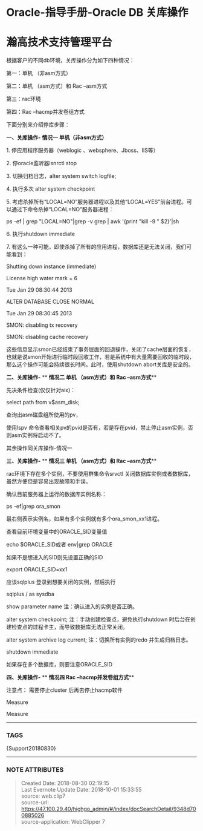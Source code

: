 # Oracle-指导手册-Oracle DB 关库操作

# 瀚高技术支持管理平台

根据客户的不同db环境，关库操作分为如下四种情况：

第一：单机 （非asm方式）

第二：单机 （asm方式）和 Rac –asm方式

第三：rac环境

第四：Rac –hacmp并发卷组方式

下面分别来介绍停库步骤：

 **一、关库操作-** **情况一 单机（非asm方式）**

1\. 停应用程序服务器（weblogic 、websphere、Jboss、IIS等）

2\. 停oracle监听器lsnrctl stop

3\. 切换归档日志，alter system switch logfile;

4\. 执行多次 alter system checkpoint

5\. 考虑杀掉所有“LOCAL=NO”服务器进程以及其他“LOCAL=YES”前台进程。可以通过下命令杀掉“LOCAL=NO”服务器进程：

ps -ef | grep "LOCAL=NO"|grep -v grep | awk '{print "kill -9 " $2}'|sh

6\. 执行shutdown immediate

7\. 有这么一种可能，即使杀掉了所有的应用进程，数据库还是无法关闭，我们可能看到：

Shutting down instance (immediate)

License high water mark = 6

Tue Jan 29 08:30:44 2013

ALTER DATABASE CLOSE NORMAL

Tue Jan 29 08:30:45 2013

SMON: disabling tx recovery

SMON: disabling cache recovery

这些信息显示smon已经结束了事务层面的回退操作，关闭了cache层面的恢复，也就是说smon开始进行临时段回收工作，若是系统中有大量需要回收的临时段，那么这个操作可能会持续很长时间。此时，使用shutdown
abort关库是安全的。

 **二、关库操作-** ** **情况二 单机 （asm方式）和 Rac –asm方式****

先决条件检查(仅仅针对aix)：

select path from v$asm_disk;

查询出asm磁盘组所使用的pv，

使用lspv 命令查看相关pv的pvid是否有，若是存在pvid，禁止停止asm实例，否则asm实例将启动不了。

其余操作同关库操作-情况一

 **三、关库操作-** ** **情况三 单机 （asm方式）和 Rac –asm方式****

rac环境下存在多个实例，不要使用群集命令srvctl 关闭数据库实例或者数据库，虽然方便但是容易出现故障和手误。

确认目前服务器上运行的数据库实例名称：

ps -ef|grep ora_smon

最右侧表示实例名，如果有多个实例就有多个ora_smon_xx1进程。

查看目前环境变量中的ORACLE_SID变量值

echo $ORACLE_SID或者 env|grep ORACLE

如果不是想进入的SID则先设置正确的SID

export ORACLE_SID=xx1

应该sqlplus 登录到想要关闭的实例，然后执行

sqlplus / as sysdba

show parameter name 注：确认进入的实例是否正确。

alter system checkpoint; 注：手动创建检查点，避免执行shutdown 时后台在创建检查点的过程卡主，而导致数据库无法正常关闭。

alter system archive log current; 注：切换所有实例的redo 并生成归档日志。

shutdown immediate

如果存在多个数据库，则要注意ORACLE_SID

 **四、关库操作-** ** **情况四 Rac –hacmp并发卷组方式****

注意点： 需要停止cluster 后再去停止hacmp软件

Measure

Measure



---
### TAGS
{Support20180830}

---
### NOTE ATTRIBUTES
>Created Date: 2018-08-30 02:19:15  
>Last Evernote Update Date: 2018-10-01 15:33:55  
>source: web.clip7  
>source-url: https://47.100.29.40/highgo_admin/#/index/docSearchDetail/9348d700885026  
>source-application: WebClipper 7  